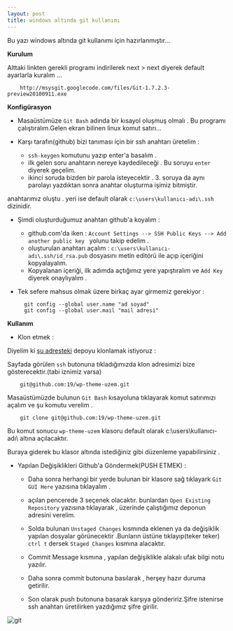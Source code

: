 ```yaml
---
layout: post
title: windows altında git kullanımı
---
```


﻿Bu yazı windows altında git kullanımı için hazırlanmıştır...

**Kurulum**

Alttaki linkten gerekli programı indirilerek next > next diyerek default ayarlarla kuralım ...

		http://msysgit.googlecode.com/files/Git-1.7.2.3-preview20100911.exe

**Konfigürasyon**
- Masaüstümüze `Git Bash` adında bir kısayol oluşmuş olmalı . Bu programı çalıştıralım.Gelen ekran bilinen linux komut satırı...

- Karşı tarafın(github) bizi tanıması  için bir ssh anahtarı üretelim :

	- `ssh-keygen` komutunu yazıp enter'a basalım .
	- ilk gelen soru anahtarın nereye kaydedileceği . Bu soruyu `enter` diyerek geçelim.
	- ikinci soruda bizden bir parola isteyecektir . 3. soruya da aynı parolayı yazdıktan sonra anahtar oluşturma işimiz bitmiştir.

anahtarımız oluştu . yeri ise default olarak `c:\users\kullanıcı-adı\.ssh` dizinidir.

- Şimdi oluşturduğumuz anahtarı github'a koyalım :

	- github.com'da iken : `Account Settings --> SSH Public Keys --> Add another public key ` yolunu takip edelim .
	- oluşturulan anahtarı açalım : `c:\users\kullanıcı-adı\.ssh/id_rsa.pub` dosyasını metin editörü ile açıp içeriğini kopyalayalım.
	- Kopyalanan içeriği, ilk adımda açtığımız yere yapıştıralım ve `Add Key` diyerek onaylıyalım .

- Tek sefere mahsus olmak üzere birkaç ayar girmemiz gerekiyor :

		git config --global user.name "ad soyad"
		git config --global user.mail "mail adresi"

**Kullanım**

- Klon etmek :

Diyelim ki [şu adresteki](http://github.com/19/wp-theme-uzem) depoyu klonlamak istiyoruz :

Sayfada görülen `ssh` butonuna tıkladığımızda klon adresimizi bize gösterecektir.(tabi iznimiz varsa)

		git@github.com:19/wp-theme-uzem.git

Masaüstümüzde bulunun `Git Bash` kısayoluna tıklayarak komut satırımızı açalım ve şu komutu verelim .

		git clone git@github.com:19/wp-theme-uzem.git

Bu komut sonucu `wp-theme-uzem` klasoru default olarak c:\users\kullanıcı-adı\ altına açılacaktır.

Buraya giderek bu klasor altında istediğiniz gibi düzenleme yapabilirsiniz .

- Yapılan Değişiklikleri Github'a Göndermek(PUSH ETMEK) :

	- Daha sonra herhangi bir yerde bulunan bir klasore sağ tıklayark `Git GUI Here` yazısına tıklayalım .

	- açılan pencerede 3 seçenek olacaktır. bunlardan `Open Existing Repository` yazısına tıklayarak , üzerinde çalıştığımız deponun adresini verelim.

	- Solda bulunan `Unstaged Changes` kısmında eklenen ya da değişiklik yapılan dosyalar görünecektir .Bunların üstüne tıklayıp(teker teker) `ctrl t` dersek `Staged Changes` kısmına alacaktır.

	- Commit Message kısmına , yapılan değişiklikle alakalı ufak bilgi notu yazılır.

	- Daha sonra commit butonuna basılarak , herşey hazır duruma getirilir.

	- Son olarak push butonuna basarak karşıya göndeririz.Şifre istenirse ssh anahtarı üretilirken yazdığımız şifre girilir.

![git](http://ecylmz.com/file/win-git.png)

